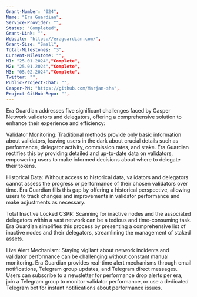 ```yaml
---
Grant-Number: "024",
Name: "Era Guardian",
Service-Provider: "",
Status: "Completed",
Grant-Link: "",
Website: "https://eraguardian.com/",
Grant-Size: "Small",
Total-Milestones: "3",
Current-Milestone: "",
M1: "25.01.2024","Complete",
M2: "25.01.2024","Complete",
M3: "05.02.2024","Complete",
Twitter: "",
Public-Project-Chat: "",
Casper-PM: "https://github.com/Marjan-sha",
Project-GitHub-Repo: "",
---
```

<!--lang:en--> 
Era Guardian addresses five significant challenges faced by Casper Network validators and delegators, offering a comprehensive solution to enhance their experience and efficiency:

Validator Monitoring: Traditional methods provide only basic information about validators, leaving users in the dark about crucial details such as performance, delegator activity, commission rates, and stake. Era Guardian rectifies this by providing detailed and up-to-date data on validators, empowering users to make informed decisions about where to delegate their tokens.

Historical Data: Without access to historical data, validators and delegators cannot assess the progress or performance of their chosen validators over time. Era Guardian fills this gap by offering a historical perspective, allowing users to track changes and improvements in validator performance and make adjustments as necessary.

Total Inactive Locked CSPR: Scanning for inactive nodes and the associated delegators within a vast network can be a tedious and time-consuming task. Era Guardian simplifies this process by presenting a comprehensive list of inactive nodes and their delegators, streamlining the management of staked assets.

Live Alert Mechanism: Staying vigilant about network incidents and validator performance can be challenging without constant manual monitoring. Era Guardian provides real-time alert mechanisms through email notifications, Telegram group updates, and Telegram direct messages. Users can subscribe to a newsletter for performance drop alerts per era, join a Telegram group to monitor validator performance, or use a dedicated Telegram bot for instant notifications about performance issues.



<!--lang:es--] 
Era Guardian aborda cinco importantes retos a los que se enfrentan los validadores y delegados de la Red Casper, ofreciendo una solución integral para mejorar su experiencia y eficacia:

Supervisión de validadores: Los métodos tradicionales sólo proporcionan información básica sobre los validadores, dejando a los usuarios en la oscuridad sobre detalles cruciales como el rendimiento, la actividad de los delegados, las tasas de comisión y la participación. Era Guardian rectifica esto proporcionando datos detallados y actualizados sobre los validadores, permitiendo a los usuarios tomar decisiones informadas sobre dónde delegar sus tokens.

Datos históricos: Sin acceso a datos históricos, los validadores y delegadores no pueden evaluar el progreso o el rendimiento de sus validadores elegidos a lo largo del tiempo. Era Guardian llena este vacío ofreciendo una perspectiva histórica, permitiendo a los usuarios seguir los cambios y mejoras en el rendimiento del validador y hacer los ajustes necesarios.

CSPR Total Inactivo Bloqueado: La búsqueda de nodos inactivos y los delegadores asociados dentro de una vasta red puede ser una tarea tediosa y que consume mucho tiempo. Era Guardian simplifica este proceso presentando una lista completa de nodos inactivos y sus delegadores, agilizando la gestión de los activos estacados.

Mecanismo de Alerta en Vivo: Mantenerse vigilante sobre los incidentes de la red y el rendimiento de los validadores puede ser un reto sin un monitoreo manual constante. Era Guardian proporciona mecanismos de alerta en tiempo real a través de notificaciones por correo electrónico, actualizaciones de grupo de Telegram y mensajes directos de Telegram. Los usuarios pueden suscribirse a un boletín para recibir alertas de caídas de rendimiento por era, unirse a un grupo de Telegram para monitorizar el rendimiento del validador o utilizar un bot de Telegram dedicado para recibir notificaciones instantáneas sobre problemas de rendimiento.


<!--lang:de--] 
Era Guardian adressiert fünf wichtige Herausforderungen, mit denen die Validierer und Delegatoren des Casper-Netzwerks konfrontiert sind, und bietet eine umfassende Lösung zur Verbesserung ihrer Erfahrung und Effizienz:

Validator-Überwachung: Herkömmliche Methoden liefern nur grundlegende Informationen über die Prüfer und lassen die Benutzer im Unklaren über wichtige Details wie Leistung, Aktivität der Prüfer, Provisionssätze und Einsatz. Era Guardian schafft hier Abhilfe, indem es detaillierte und aktuelle Daten über die Validatoren bereitstellt, die es den Nutzern ermöglichen, fundierte Entscheidungen darüber zu treffen, an wen sie ihre Token delegieren sollen.

Historische Daten: Ohne Zugang zu historischen Daten können Validatoren und Delegatoren den Fortschritt oder die Leistung der von ihnen gewählten Validatoren im Laufe der Zeit nicht beurteilen. Era Guardian füllt diese Lücke, indem es eine historische Perspektive bietet, die es den Nutzern ermöglicht, Veränderungen und Verbesserungen in der Leistung der Validierer zu verfolgen und bei Bedarf Anpassungen vorzunehmen.

Inaktive gesperrte CSPR insgesamt: Die Suche nach inaktiven Knoten und den zugehörigen Delegatoren in einem großen Netzwerk kann eine mühsame und zeitraubende Aufgabe sein. Era Guardian vereinfacht diesen Prozess, indem es eine umfassende Liste inaktiver Knoten und ihrer Beauftragten anzeigt und so die Verwaltung der abgesicherten Vermögenswerte vereinfacht.

Live-Alarm-Mechanismus: Ohne ständige manuelle Überwachung kann es schwierig sein, Vorfälle im Netzwerk und die Leistung der Prüfer im Auge zu behalten. Era Guardian bietet Echtzeit-Warnmechanismen über E-Mail-Benachrichtigungen, Telegram-Gruppen-Updates und Telegram-Direktnachrichten. Benutzer können einen Newsletter für Leistungsabfallwarnungen pro Ära abonnieren, einer Telegram-Gruppe beitreten, um die Leistung des Validators zu überwachen, oder einen speziellen Telegram-Bot für sofortige Benachrichtigungen über Leistungsprobleme verwenden.

<!--lang:fr--] 
Era Guardian relève cinq défis majeurs auxquels sont confrontés les validateurs et les délégateurs du réseau Casper, en offrant une solution complète pour améliorer leur expérience et leur efficacité :

Surveillance des validateurs : Les méthodes traditionnelles ne fournissent que des informations de base sur les validateurs, laissant les utilisateurs dans l'ignorance de détails cruciaux tels que les performances, l'activité des délégués, les taux de commission et les enjeux. Era Guardian rectifie cela en fournissant des données détaillées et à jour sur les validateurs, permettant aux utilisateurs de prendre des décisions éclairées sur l'endroit où déléguer leurs jetons.

Données historiques : Sans accès aux données historiques, les validateurs et les délégués ne peuvent pas évaluer les progrès ou les performances des validateurs qu'ils ont choisis au fil du temps. Era Guardian comble cette lacune en offrant une perspective historique, permettant aux utilisateurs de suivre les changements et les améliorations dans la performance des validateurs et de faire les ajustements nécessaires.

Total Inactive Locked CSPR : La recherche de nœuds inactifs et de délégués associés au sein d'un vaste réseau peut s'avérer une tâche fastidieuse et chronophage. Era Guardian simplifie ce processus en présentant une liste complète des nœuds inactifs et de leurs délégataires, ce qui rationalise la gestion des actifs jalonnés.

Mécanisme d'alerte en direct : Rester vigilant sur les incidents du réseau et les performances des validateurs peut s'avérer difficile sans une surveillance manuelle constante. Era Guardian fournit des mécanismes d'alerte en temps réel par le biais de notifications par e-mail, de mises à jour de groupes Telegram et de messages directs Telegram. Les utilisateurs peuvent s'abonner à une newsletter pour les alertes de baisse de performance par ère, rejoindre un groupe Telegram pour surveiller la performance des validateurs, ou utiliser un bot Telegram dédié pour des notifications instantanées sur les problèmes de performance.

<!--lang:pl--] 
Era Guardian odpowiada na pięć istotnych wyzwań stojących przed walidatorami i delegatami Casper Network, oferując kompleksowe rozwiązanie zwiększające ich doświadczenie i wydajność:

Monitorowanie walidatorów: Tradycyjne metody dostarczają tylko podstawowych informacji o walidatorach, pozostawiając użytkowników w niepewności co do kluczowych szczegółów, takich jak wydajność, aktywność delegatów, stawki prowizji i stawki. Era Guardian naprawia to, dostarczając szczegółowych i aktualnych danych na temat walidatorów, umożliwiając użytkownikom podejmowanie świadomych decyzji o tym, gdzie delegować swoje tokeny.

Dane historyczne: Bez dostępu do danych historycznych walidatorzy i delegaci nie mogą ocenić postępów lub wydajności wybranych przez siebie walidatorów w czasie. Era Guardian wypełnia tę lukę, oferując perspektywę historyczną, umożliwiając użytkownikom śledzenie zmian i ulepszeń w wydajności walidatora oraz dokonywanie niezbędnych korekt.

Całkowity nieaktywny zablokowany CSPR: Skanowanie w poszukiwaniu nieaktywnych węzłów i powiązanych z nimi delegatów w rozległej sieci może być żmudnym i czasochłonnym zadaniem. Era Guardian upraszcza ten proces, prezentując kompleksową listę nieaktywnych węzłów i ich delegatów, usprawniając zarządzanie stakowanymi aktywami.

Mechanizm alertów na żywo: Zachowanie czujności w zakresie incydentów sieciowych i wydajności walidatora może być trudne bez ciągłego ręcznego monitorowania. Era Guardian zapewnia mechanizmy alertów w czasie rzeczywistym za pośrednictwem powiadomień e-mail, aktualizacji grupy Telegram i bezpośrednich wiadomości Telegram. Użytkownicy mogą subskrybować biuletyn z alertami o spadku wydajności dla każdej ery, dołączyć do grupy Telegram, aby monitorować wydajność walidatora, lub użyć dedykowanego bota Telegram do natychmiastowych powiadomień o problemach z wydajnością.

<!--lang:uk--] 
Era Guardian вирішує п'ять основних проблем, з якими стикаються валідатори та делегати Casper Network, пропонуючи комплексне рішення для підвищення їхнього досвіду та ефективності:

Моніторинг валідаторів: Традиційні методи надають лише базову інформацію про валідаторів, залишаючи користувачів в невіданні щодо таких важливих деталей, як продуктивність, активність делегатів, ставки комісійних та частка участі. Era Guardian виправляє цю ситуацію, надаючи детальну та актуальну інформацію про валідаторів, що дозволяє користувачам приймати обґрунтовані рішення про те, куди делегувати свої токени.

Історичні дані: Без доступу до історичних даних валідатори та делегати не можуть оцінити прогрес або продуктивність обраних ними валідаторів з плином часу. Era Guardian заповнює цю прогалину, пропонуючи історичну перспективу, що дозволяє користувачам відстежувати зміни і поліпшення в роботі валідаторів і вносити необхідні корективи.

Total Inactive Locked CSPR: Сканування неактивних вузлів і пов'язаних з ними делегатів у великій мережі може бути нудним і трудомістким завданням. Era Guardian спрощує цей процес, надаючи вичерпний список неактивних вузлів та їхніх делегатів, спрощуючи управління активами.

Механізм оповіщення в реальному часі: Залишатися пильними щодо мережевих інцидентів і продуктивності валідаторів може бути складно без постійного ручного моніторингу. Era Guardian надає механізми оповіщення в режимі реального часу за допомогою сповіщень на електронну пошту, оновлень в групах Telegram і прямих повідомлень в Telegram. Користувачі можуть підписатися на розсилку, щоб отримувати сповіщення про падіння продуктивності за еру, приєднатися до групи в Telegram для моніторингу продуктивності валідатора або використовувати спеціальний Telegram-бот для миттєвих сповіщень про проблеми з продуктивністю.

[!--lang:*-->  
